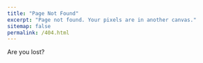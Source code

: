 ```yaml
---
title: "Page Not Found"
excerpt: "Page not found. Your pixels are in another canvas."
sitemap: false
permalink: /404.html
---
```


Are you lost?
